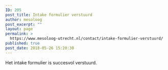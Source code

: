 ```yaml
---
ID: 205
post_title: Intake formulier verstuurd
author: mesoloog
post_excerpt: ""
layout: page
permalink: >
  https://www.mesoloog-utrecht.nl/contact/intake-formulier-verstuurd/
published: true
post_date: 2018-05-26 15:20:30
---
```

Het intake formulier is succesvol verstuurd.